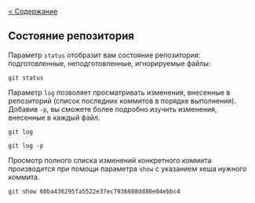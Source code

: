 [< Содержание](./readme.md)

## Состояние репозитория

Параметр `status` отобразит вам состояние репозитория: подготовленные, неподготовленные, игнорируемые файлы:
```bash=
git status
```
Параметр `log` позволяет просматривать изменения, внесенные в репозиторий (список последних коммитов в порядке выполнения). Добавив `-p`, вы сможете более подробно изучить изменения, внесенные в каждый файл. 
```bash=
git log

git log -p
```
Просмотр полного списка изменений конкретного коммита производится при помощи параметра `show` с указанием хеша нужного коммита.
```bash=
git show 60ba436295fa5522e37ec7936608dd80e04ebbc4
```